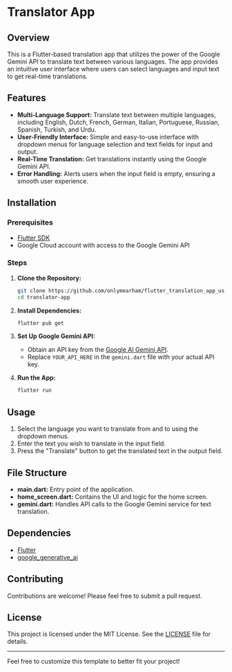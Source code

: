 # Translator App

## Overview

This is a Flutter-based translation app that utilizes the power of the Google Gemini API to translate text between various languages. The app provides an intuitive user interface where users can select languages and input text to get real-time translations.

## Features

- **Multi-Language Support:** Translate text between multiple languages, including English, Dutch, French, German, Italian, Portuguese, Russian, Spanish, Turkish, and Urdu.
- **User-Friendly Interface:** Simple and easy-to-use interface with dropdown menus for language selection and text fields for input and output.
- **Real-Time Translation:** Get translations instantly using the Google Gemini API.
- **Error Handling:** Alerts users when the input field is empty, ensuring a smooth user experience.


## Installation

### Prerequisites

- [Flutter SDK](https://flutter.dev/docs/get-started/install)
- Google Cloud account with access to the Google Gemini API

### Steps

1. **Clone the Repository:**
   ```bash
   git clone https://github.com/onlymearham/flutter_translation_app_using_gemini_api.git
   cd translator-app
   ```

2. **Install Dependencies:**
   ```bash
   flutter pub get
   ```

3. **Set Up Google Gemini API:**
   - Obtain an API key from the [Google AI Gemini API](https://ai.google.dev/gemini-api).
   - Replace `YOUR_API_HERE` in the `gemini.dart` file with your actual API key.

4. **Run the App:**
   ```bash
   flutter run
   ```

## Usage

1. Select the language you want to translate from and to using the dropdown menus.
2. Enter the text you wish to translate in the input field.
3. Press the "Translate" button to get the translated text in the output field.

## File Structure

- **main.dart:** Entry point of the application.
- **home_screen.dart:** Contains the UI and logic for the home screen.
- **gemini.dart:** Handles API calls to the Google Gemini service for text translation.

## Dependencies

- [Flutter](https://flutter.dev)
- [google_generative_ai](https://pub.dev/packages/google_generative_ai)

## Contributing

Contributions are welcome! Please feel free to submit a pull request.

## License

This project is licensed under the MIT License. See the [LICENSE](LICENSE) file for details.

---

Feel free to customize this template to better fit your project!